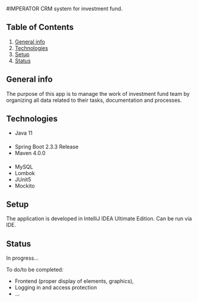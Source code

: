 #IMPERATOR
CRM system for investment fund.

## Table of Contents
1. [General info](#General-info)
2. [Technologies](#Technologies)
3. [Setup](#Setup)
4. [Status](#Status)


## General info
The purpose of this app is to manage the work of investment fund team by organizing
all data related to their tasks, documentation and processes.

## Technologies
- Java 11
####
- Spring Boot 2.3.3 Release
- Maven 4.0.0
####
- MySQL
- Lombok
- JUnit5
- Mockito
####
## Setup
The application is developed in IntelliJ IDEA Ultimate Edition.
Can be run via IDE.

## Status
In progress...

To do/to be completed:
* Frontend (proper display of elements, graphics),
* Logging in and access protection
* ...
